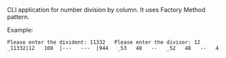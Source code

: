 CLI application for number division by column.
It uses Factory Method pattern.

Example:

   `Please enter the divident: 11332  
   Please enter the divisor: 12  
   _11332|12  
    108  |---  
    ---  |944  
     _53  
      48  
      --  
      _52  
       48  
       --  
        4  
`
